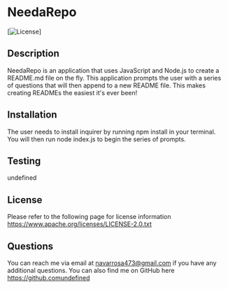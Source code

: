 # NeedaRepo
[![License](https://shields.io/badge/license-Apache-blue)]
## Description
NeedaRepo is an application that uses JavaScript and Node.js to create a README.md file on the fly. This application prompts the user with a series of questions that will then append to a new README file. This makes creating READMEs the easiest it's ever been!
## Installation
The user needs to install inquirer by running npm install in your terminal. You will then run node index.js to begin the series of prompts.
## Testing
undefined
## License
Please refer to the following page for license information https://www.apache.org/licenses/LICENSE-2.0.txt

## Questions
You can reach me via email at navarrosa473@gmail.com if you have any additional questions. You can also find me on GitHub here https://github.comundefined

